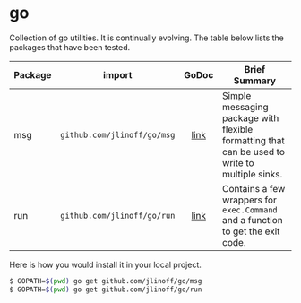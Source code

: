 # go
Collection of go utilities. It is continually evolving. The table below lists the packages that have been tested.

| Package | import | GoDoc | Brief Summary |
| ------- | ------ | :-----: | ------------- |
| msg     | `github.com/jlinoff/go/msg` | [link](https://godoc.org/github.com/jlinoff/go/msg) | Simple messaging package with flexible formatting that can be used to write to multiple sinks. |
| run     | `github.com/jlinoff/go/run` | [link](https://godoc.org/github.com/jlinoff/go/run) | Contains a few wrappers for `exec.Command` and a function to get the exit code. |

Here is how you would install it in your local project.

```bash
$ GOPATH=$(pwd) go get github.com/jlinoff/go/msg
$ GOPATH=$(pwd) go get github.com/jlinoff/go/run
```
